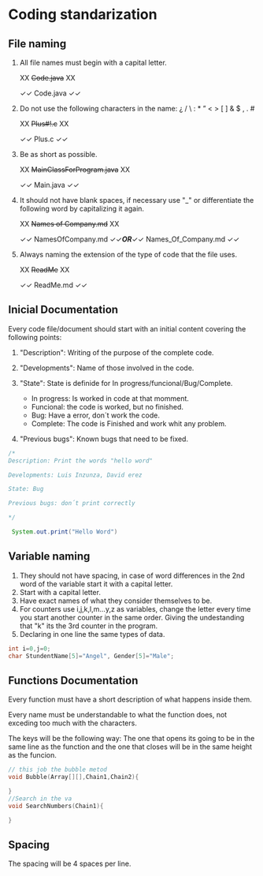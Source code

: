 # Coding standarization

<a name="Item1"></a>

## File naming

1. All file names must begin with a capital letter.

    XX ~~Code.java~~ XX

    ✓✓  Code.java  ✓✓
    
2. Do not use the following characters in the name:  ¿ / \ : * ” < > [ ] & $ , . #

    XX ~~Plus#!.c~~ XX

    ✓✓ Plus.c ✓✓
    
3. Be as short as possible.
    
    XX ~~MainClassForProgram.java~~ XX

    ✓✓  Main.java  ✓✓
    
4. It should not have blank spaces, if necessary use "_" or differentiate the following word by capitalizing it again.

     XX ~~Names of Company.md~~ XX  
    
     ✓✓  NamesOfCompany.md  ✓✓___OR___✓✓  Names_Of_Company.md  ✓✓
    
5. Always naming the extension of the type of code that the file uses.

    XX ~~ReadMe~~ XX

    ✓✓  ReadMe.md  ✓✓

<a name="Item2"></a>

## Inicial Documentation

Every code file/document should start with an initial content covering the following points:

1. "Description": Writing of the purpose of the complete code.

2. "Developments": Name of those involved in the code.

3. "State": State is definide for In progress/funcional/Bug/Complete.
    * In progress: Is worked in code at that momment.
    * Funcional: the code is worked, but no finished.
    * Bug: Have a error, don´t work the code.
    * Complete: The code is Finished and work whit any problem.

4. "Previous bugs": Known bugs that need to be fixed.
```java
/*
Description: Print the words "hello word"

Developments: Luis Inzunza, David erez

State: Bug

Previous bugs: don´t print correctly

*/

 System.out.print("Hello Word")
```

<a name="Item3"></a>

## Variable naming

1. They should not have spacing, in case of word differences in the 2nd word of the variable start it with a capital letter.
2. Start with a capital letter.
3. Have exact names of what they consider themselves to be.
4. For counters use i,j,k,l,m...y,z as variables, change the letter every time you start another counter in the same order. Giving the undestanding that "k" its the 3rd counter in the program.
5. Declaring in one line the same types of data. 
```c
int i=0,j=0;
char StundentName[5]="Angel", Gender[5]="Male";

```

<a name="Item4"></a>

## Functions Documentation

Every function must have a short description of what happens inside them.

Every name must be understandable to what the function does, not exceding too much with the characters.

The keys will be the following way: The one that opens its going to be in the same line as the function and the one that closes will be in the same height as the funcion. 

```c
// this job the bubble metod
void Bubble(Array[][],Chain1,Chain2){

}
//Search in the va
void SearchNumbers(Chain1){

}

```
<a name="Item5"></a>

## Spacing
The spacing will be 4 spaces per line.